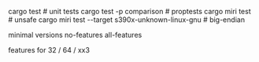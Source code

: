 cargo test # unit tests
cargo test -p comparison # proptests
cargo miri test # unsafe
cargo miri test --target s390x-unknown-linux-gnu # big-endian

minimal versions
no-features
all-features

features for 32 / 64 / xx3

